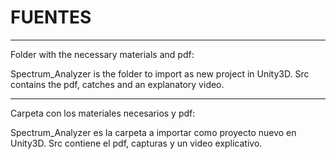 # FUENTES 
----
Folder with the necessary materials and pdf:

  Spectrum_Analyzer is the folder to import as new project in Unity3D.
  Src contains the pdf, catches and an explanatory video.
  
----

Carpeta con los materiales necesarios y pdf:

  Spectrum_Analyzer es la carpeta a importar como proyecto nuevo en Unity3D.
  Src contiene el pdf, capturas y un video explicativo.
